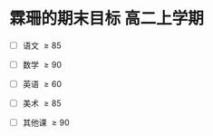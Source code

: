 # 霖珊的期末目标 高二上学期

- [ ] 语文 $\geq 85$

- [ ] 数学 $\geq 90$

- [ ] 英语 $\geq 60$

- [ ] 美术 $\geq 85$

- [ ] 其他课 $\geq 90$
